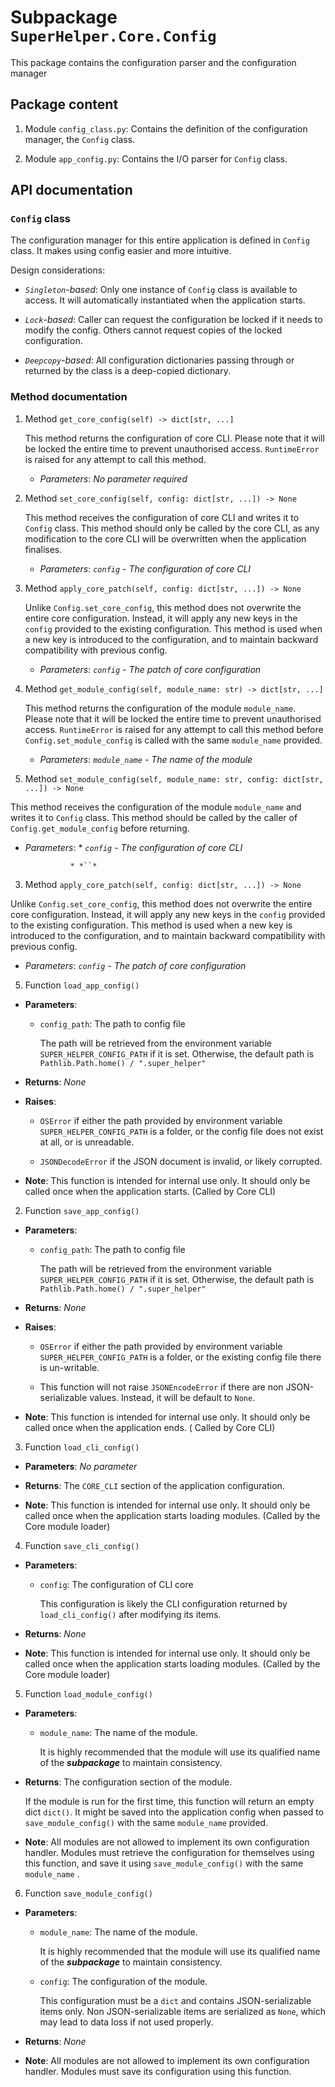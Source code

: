 # Subpackage `SuperHelper.Core.Config`

This package contains the configuration parser and the configuration manager

## Package content

1. Module `config_class.py`: Contains the definition of the configuration manager, the `Config` class.

2. Module `app_config.py`: Contains the I/O parser for `Config` class.

## API documentation

### `Config` class

The configuration manager for this entire application is defined in `Config` class. It makes using config easier
and more intuitive.

Design considerations:

* *`Singleton`-based*: Only one instance of `Config` class is available to access. It will automatically instantiated
  when the application starts.
  
* *`Lock`-based*: Caller can request the configuration be locked if it needs to modify the config. Others cannot request
  copies of the locked configuration.
  
* *`Deepcopy`-based*: All configuration dictionaries passing through or returned by the class is a deep-copied dictionary.

### Method documentation

1. Method `get_core_config(self) -> dict[str, ...]`

    This method returns the configuration of core CLI. Please note that it will be locked the entire time to prevent
    unauthorised access. `RuntimeError` is raised for any attempt to call this method.
  
    * *Parameters*: *No parameter required*

2. Method `set_core_config(self, config: dict[str, ...]) -> None`

    This method receives the configuration of core CLI and writes it to `Config` class. This method should only be called
    by the core CLI, as any modification to the core CLI will be overwritten when the application finalises.
  
    * *Parameters*: *`config` - The configuration of core CLI*

3. Method `apply_core_patch(self, config: dict[str, ...]) -> None`

    Unlike `Config.set_core_config`, this method does not overwrite the entire core configuration. Instead, it will apply
    any new keys in the `config` provided to the existing configuration. This method is used when a new key is introduced
    to the configuration, and to maintain backward compatibility with previous config.
  
    * *Parameters*: *`config` - The patch of core configuration*

4. Method `get_module_config(self, module_name: str) -> dict[str, ...]`

    This method returns the configuration of the module `module_name`. Please note that it will be locked the entire
    time to prevent unauthorised access. `RuntimeError` is raised for any attempt to call this method before
    `Config.set_module_config` is called with the same `module_name` provided.
  
    * *Parameters*: *`module_name` - The name of the module*

2. Method `set_module_config(self, module_name: str, config: dict[str, ...]) -> None`

  This method receives the configuration of the module `module_name` and writes it to `Config` class. This method should 
  be called by the caller of `Config.get_module_config` before returning.
  
  * *Parameters*: * *`config` - The configuration of core CLI*

                  * *``*

3. Method `apply_core_patch(self, config: dict[str, ...]) -> None`

  Unlike `Config.set_core_config`, this method does not overwrite the entire core configuration. Instead, it will apply
  any new keys in the `config` provided to the existing configuration. This method is used when a new key is introduced
  to the configuration, and to maintain backward compatibility with previous config.
  
  * *Parameters*: *`config` - The patch of core configuration*

5. Function `load_app_config()`

* **Parameters**:

  * `config_path`: The path to config file

    The path will be retrieved from the environment variable `SUPER_HELPER_CONFIG_PATH` if it is set. Otherwise, the
    default path is
    `Pathlib.Path.home() / ".super_helper"`

* **Returns**: *None*

* **Raises**:

  * `OSError` if either the path provided by environment variable `SUPER_HELPER_CONFIG_PATH` is a folder, or the config
    file does not exist at all, or is unreadable.

  * `JSONDecodeError` if the JSON document is invalid, or likely corrupted.

* **Note**: This function is intended for internal use only. It should only be called once when the application
  starts. (Called by Core CLI)


2. Function `save_app_config()`

* **Parameters**:

  * `config_path`: The path to config file

    The path will be retrieved from the environment variable `SUPER_HELPER_CONFIG_PATH` if it is set. Otherwise, the
    default path is
    `Pathlib.Path.home() / ".super_helper"`

* **Returns**: *None*

* **Raises**:

  * `OSError` if either the path provided by environment variable `SUPER_HELPER_CONFIG_PATH` is a folder, or the
    existing config file there is un-writable.

  * This function will not raise `JSONEncodeError` if there are non JSON-serializable values. Instead, it will be
    default to `None`.

* **Note**: This function is intended for internal use only. It should only be called once when the application ends. (
  Called by Core CLI)


3. Function `load_cli_config()`

* **Parameters**: *No parameter*

* **Returns**: The `CORE_CLI` section of the application configuration.

* **Note**: This function is intended for internal use only. It should only be called once when the application starts
  loading modules.
  (Called by the Core module loader)


4. Function `save_cli_config()`

* **Parameters**:

  * `config`: The configuration of CLI core

    This configuration is likely the CLI configuration returned by `load_cli_config()` after modifying its items.

* **Returns**: *None*

* **Note**: This function is intended for internal use only. It should only be called once when the application starts
  loading modules.
  (Called by the Core module loader)


5. Function `load_module_config()`

* **Parameters**:

  * `module_name`: The name of the module.

    It is highly recommended that the module will use its qualified name of the ***subpackage*** to maintain
    consistency.

* **Returns**: The configuration section of the module.

  If the module is run for the first time, this function will return an empty dict `dict()`. It might be saved into the
  application config when passed to `save_module_config()` with the same `module_name` provided.

* **Note**: All modules are not allowed to implement its own configuration handler. Modules must retrieve the
  configuration for themselves using this function, and save it using `save_module_config()` with the same `module_name`
  .


6. Function `save_module_config()`

* **Parameters**:

  * `module_name`: The name of the module.

    It is highly recommended that the module will use its qualified name of the ***subpackage*** to maintain
    consistency.

  * `config`: The configuration of the module.

    This configuration must be a `dict` and contains JSON-serializable items only. Non JSON-serializable items are
    serialized as `None`, which may lead to data loss if not used properly.

* **Returns**: *None*

* **Note**: All modules are not allowed to implement its own configuration handler. Modules must save its configuration
  using this function.
